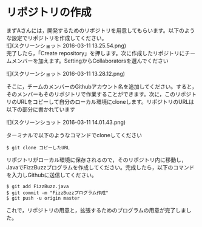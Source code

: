 # リポジトリの作成
まずAさんには，開発するためのリポジトリを用意してもらいます。以下のような設定でリポジトリを作成してください。  
![](スクリーンショット 2016-03-11 13.25.54.png)  
完了したら，「Create repository」を押します。次に作成したリポジトリにチームメンバーを加えます。SettingからCollaboratorsを選んでください  

![](スクリーンショット 2016-03-11 13.28.12.png)

そこに，チームのメンバーのGithubアカウント名を追加してください。すると，そのメンバーもそのリポジトリで作業することができます。次に，このリポジトリのURLをコピーして自分のローカル環境にcloneします。リポジトリのURLは以下の部分に書かれています  

![](スクリーンショット 2016-03-11 14.01.43.png)


ターミナルで以下のようなコマンドでcloneしてください
~~~
$ git clone コピーしたURL
~~~

リポジトリがローカル環境に保存されるので，そのリポジトリ内に移動し，JavaでFizzBuzzプログラムを作成してください。完成したら，以下のコマンドを入力しGithubに送信してください。
~~~
$ git add FizzBuzz.java
$ git commit -m "FizzBuzzプログラム作成"
$ git push -u origin master
~~~

これで，リポジトリの用意と，拡張するためのプログラムの用意が完了しました。



